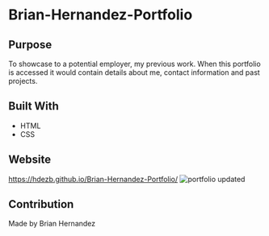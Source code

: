 # Brian-Hernandez-Portfolio

## Purpose
To showcase to a potential employer, my previous work.
When this portfolio is accessed it would contain 
details about me, contact information and past projects.

## Built With
* HTML
* CSS

## Website
https://hdezb.github.io/Brian-Hernandez-Portfolio/
![portfolio updated](https://user-images.githubusercontent.com/100795164/185267140-d758c26e-51b6-4f01-8fbf-9a89518b87bc.PNG)


## Contribution
Made by Brian Hernandez
